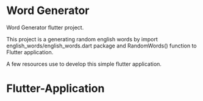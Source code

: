 # Word Generator

Word Generator flutter project.

This project is a generating random english words by import english_words/english_words.dart package and RandomWords() function to Flutter application.

A few resources use to develop this simple flutter application.


# Flutter-Application
